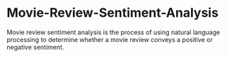# Movie-Review-Sentiment-Analysis
Movie review sentiment analysis is the process of using natural language processing to determine whether a movie review conveys a positive or negative sentiment.
